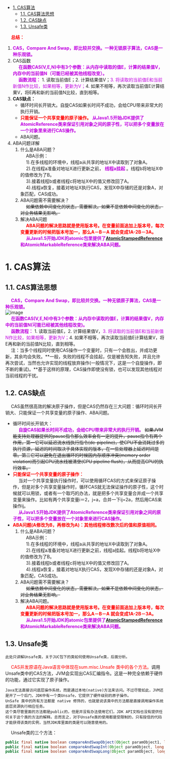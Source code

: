 
<!-- TOC -->

- [1. CAS算法](#1-cas算法)
    - [1.1. CAS算法思想](#11-cas算法思想)
    - [1.2. CAS缺点](#12-cas缺点)
    - [1.3. Unsafe类](#13-unsafe类)

<!-- /TOC -->

&emsp; **<font color = "red">总结：</font>**  
1. **<font color = "clime">CAS，Compare And Swap，即比较并交换。一种无锁原子算法，CAS是一种乐观锁。</font>**  
2. CAS函数  
&emsp; **<font color = "clime">在函数CAS(V,E,N)中有3个参数：从内存中读取的值E，计算的结果值V，内存中的当前值N（可能已经被其他线程改变）。</font>**  
&emsp; **<font color = "clime">函数流程：</font>** 1. 读取当前值E；2. 计算结果值V；<font color = "clime">3. 将读取的当前值E和当前新值N作比较，如果相等，更新为V；</font>4. 如果不相等，再次读取当前值E计算结果V，将E再和新的当前值N比较，直到相等。 
3. **CAS缺点：**  
    * 循环时间长开销大。自旋CAS如果长时间不成功，会给CPU带来非常大的执行开销。  
    * **<font color = "red">只能保证一个共享变量的原子操作。</font> <font color = "clime">从Java1.5开始JDK提供了AtomicReference类来保证引用对象之间的原子性，可以把多个变量放在一个对象里来进行CAS操作。</font>**  
    * ABA问题。  
4. ABA问题详解
    1. 什么是ABA问题？  
    &emsp; ABA示例：  
    &emsp; 1).在多线程的环境中，线程a从共享的地址X中读取到了对象A。  
    &emsp; 2).在线程a准备对地址X进行更新之前， **<font color = "clime">线程a挂起</font>** 。线程b将地址X中的值修改为了B。  
    &emsp; 3).接着线程b或者线程c将地址X中的值又修改回了A。  
    &emsp; 4).线程a恢复，接着对地址X执行CAS，发现X中存储的还是对象A，对象匹配，CAS成功。  
    2. ABA问题需不需要解决？   
    &emsp; ~~如果依赖中间变化的状态，需要解决。如果不是依赖中间变化的状态，对业务结果无影响。~~  
    3. 解决ABA问题  
    &emsp; **<font color = "red">ABA问题的解决思路就是使用版本号。在变量前面追加上版本号，每次变量更新的时候把版本号加一，那么A－B－A 就会变成1A-2B－3A。</font>**   
    &emsp; **<font color = "clime">从Java1.5开始JDK的atomic包里提供了[AtomicStampedReference](/docs/java/concurrent/6.AtomicStampedReference.md)和AtomicMarkableReference类来解决ABA问题。</font>**  

# 1. CAS算法  
<!--
面试必问的CAS原理你会了吗？ 
https://mp.weixin.qq.com/s/uWl6pw9KkueMGW6CP6APdA
由浅入深CAS
https://mp.weixin.qq.com/s/rEMsPcLuIExM3cITJZVvFQ
【对线面试官】 CAS 
https://mp.weixin.qq.com/s/rdMsqbawKSC86AXlcWfkCg
传说中的并发编程ABA问题
https://blog.csdn.net/u012813201/article/details/72841801
ABA问题的本质及其解决办法
http://www.flydean.com/aba-cas-stamp/

-->

## 1.1. CAS算法思想  
<!-- 
CAS包含了 3个操作数：需要读写的内存位置V、进行比较的值A和拟写入的新值 B。当且仅当V的值等于A时，CAS才会通过原子方式用新值B来更新V的值，否则不会执 行任何操作。无论位置V的值是否等于A,都将返回V原有的值。(这种变化形式被称为比较 并设置，无论操作是否成功都会返回。)
-->
&emsp; **<font color = "clime">CAS，Compare And Swap，即比较并交换。一种无锁原子算法，CAS是一种乐观锁。</font>**  
![image](http://182.92.69.8:8081/img/java/concurrent/concurrent-29.png)   
&emsp; **<font color = "clime">在函数CAS(V,E,N)中有3个参数：从内存中读取的值E，计算的结果值V，内存中的当前值N(可能已经被其他线程改变)。</font>**  
&emsp; **<font color = "clime">函数流程：</font>** 1. 读取当前值E，2. 计算结果值V，<font color = "clime">3. 将读取的当前值E和当前新值N作比较，如果相等，更新为V；</font>4. 如果不相等，再次读取当前值E计算结果V，将E再和新的当前值N比较，直到相等。  
&emsp; 注：当多个线程同时使用CAS操作一个变量时，只有一个会胜出，并成功更新，其余均会失败。**一般，失败的线程不会挂起，仅是被告知失败，并且允许再次尝试，当然也允许实现的线程放弃操作(一般情况下，这是一个自旋操作，即不断的重试)。**基于这样的原理，CAS操作即使没有锁，也可以发现其他线程对当前线程的干扰。  

## 1.2. CAS缺点  
&emsp; CAS虽然很高效的解决原子操作，但是CAS仍然存在三大问题：循环时间长开销大、只能保证一个共享变量的原子操作、ABA问题。  

* 循环时间长开销大：  
&emsp; **<font color = "clime">自旋CAS如果长时间不成功，会给CPU带来非常大的执行开销。</font>** ~~如果JVM能支持处理器提供的pause指令那么效率会有一定的提升，pause指令有两个作用，第一它可以延迟流水线执行指令(de-pipeline)，使CPU不会消耗过多的执行资源，延迟的时间取决于具体实现的版本，在一些处理器上延迟时间是零。第二它可以避免在退出循环的时候因内存顺序冲突(memory order violation)而引起CPU流水线被清空(CPU pipeline flush)，从而提高CPU的执行效率。~~  
* **<font color = "red">只能保证一个共享变量的原子操作：</font>**  
&emsp; 当对一个共享变量执行操作时，可以使用循环CAS的方式来保证原子操作，但是对多个共享变量操作时，循环CAS就无法保证操作的原子性，这个时候就可以用锁，或者有一个取巧的办法，就是把多个共享变量合并成一个共享变量来操作。比如有两个共享变量i＝2，j=a，合并一下ij=2a，然后用CAS来操作ij。  
&emsp; **<font color = "clime">从Java1.5开始JDK提供了AtomicReference类来保证引用对象之间的原子性，可以把多个变量放在一个对象里来进行CAS操作。</font>**    
* **<font color = "red">ABA问题(A修改为B，再修改为A)：其他线程修改数次后的值和原值相同。</font>**  
    1. 什么是ABA问题？  
    &emsp; ABA示例：  
    &emsp; 1).在多线程的环境中，线程a从共享的地址X中读取到了对象A。  
    &emsp; 2).在线程a准备对地址X进行更新之前，线程a挂起。线程b将地址X中的值修改为了B。  
    &emsp; 3).接着线程b或者线程c将地址X中的值又修改回了A。  
    &emsp; 4).线程a恢复，接着对地址X执行CAS，发现X中存储的还是对象A，对象匹配，CAS成功。   
    2. ABA问题需不需要解决？   
    &emsp; ~~如果依赖中间变化的状态，需要解决。如果不是依赖中间变化的状态，对业务结果无影响。~~  
    3. 解决ABA问题。  
    &emsp; **<font color = "red">ABA问题的解决思路就是使用版本号。在变量前面追加上版本号，每次变量更新的时候把版本号加一，那么A－B－A 就会变成1A-2B－3A。</font>**   
    &emsp; **<font color = "clime">从Java1.5开始JDK的atomic包里提供了[AtomicStampedReference](/docs/java/concurrent/6.AtomicStampedReference.md)和AtomicMarkableReference类来解决ABA问题。</font>**  

## 1.3. Unsafe类  
<!-- 

 Java中Unsafe类的原理详解与使用案例 
 https://mp.weixin.qq.com/s/s6sywaX5DLJfAVbYUJv2yQ
-->
<!-- 
CAS在JAVA的底层实现是通过指令 lock cmpxchg实现的。lock保证当执行cmpxchg时其他cpu不允许对其做修改，保证原子性。  
-->

    此处只讲解Unsafe类，关于JUC包下的类如何使用Unsafe类，后面分析。

&emsp; <font color = "red">CAS并发原语在Java语言中体现在sum.misc.Unsafe 类中的各个方法。</font>调用Unsafe类中的CAS方法，JVM会实现出CAS汇编指令。这是一种完全依赖于硬件的功能，通过它实现了原子操作。  

    Java无法直接访问底层操作系统，而是通过本地(native)方法来访问。不过尽管如此，JVM还是开了一个后门，JDK中有一个类Unsafe，它提供了硬件级别的原子操作。
    UnSafe 类中的所有方法都是 native 修饰的，也就是说该类中的方法都是直接调用操作系统底层资源执行相应任务。
    这个类尽管里面的方法都是public的，但是并没有办法使用它们，JDK API文档也没有提供任何关于这个类的方法的解释。总而言之，对于Unsafe类的使用都是受限制的，只有授信的代码才能获得该类的实例，当然JDK库里面的类是可以随意使用的。  


&emsp; Unsafe类的三个方法：  

```java
public final native boolean compareAndSwapObject(Object paramObject1, long paramLong, Object paramObject2, Object paramObject3);
public final native boolean compareAndSwapInt(Object paramObject, long paramLong, int paramInt1, int paramInt2);
public final native boolean compareAndSwapLong(Object paramObject, long paramLong1, long paramLong2, long paramLong3);
```
